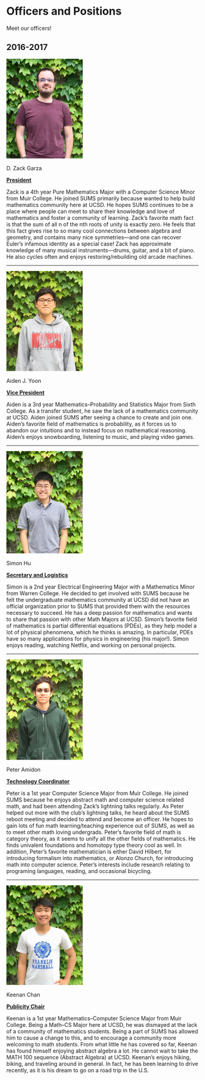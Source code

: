 # Officers and Positions

Meet our officers!

## 2016-2017

<img src="/static/officers/Zack.jpg" width="200">

D. Zack Garza

<span style="font-weight:bold;text-decoration:underline">President</span>

Zack is a 4th year Pure Mathematics Major with a Computer Science Minor from Muir College. He joined SUMS primarily because wanted to help build mathematics community here at UCSD. He hopes SUMS continues to be a place where people can meet to share their knowledge and love of mathematics and foster a community of learning.
Zack’s favorite math fact is that the sum of all n of the nth roots of unity is exactly zero. He feels that this fact gives rise to so many cool connections between algebra and geometry, and contains many nice symmetries—and one can recover Euler’s infamous identity as a special case!
Zack has approximate knowledge of many musical instruments—drums, guitar, and a bit of piano. He also cycles often and enjoys restoring/rebuilding old arcade machines.

---

<img src="/static/officers/Aiden.jpg" width="200">

Aiden J. Yoon

<span style="font-weight:bold;text-decoration:underline">Vice President</span>

Aiden is a 3rd year Mathematics–Probability and Statistics Major from Sixth College. As a transfer student, he saw the lack of a mathematics community at UCSD. Aiden joined SUMS after seeing a chance to create and join one.
Aiden’s favorite field of mathematics is probability, as it forces us to abandon our intuitions and to instead focus on mathematical reasoning.
Aiden’s enjoys snowboarding, listening to music, and playing video games.

---

<img src="/static/officers/Simon.jpg" width="200">

Simon Hu

<span style="font-weight:bold;text-decoration:underline">Secretary and Logistics</span>

Simon is a 2nd year Electrical Engineering Major with a Mathematics Minor from Warren College. He decided to get involved with SUMS because he felt the undergraduate mathematics community at UCSD did not have an official organization prior to SUMS that provided them with the resources necessary to succeed. He has a deep passion for mathematics and wants to share that passion with other Math Majors at UCSD.
Simon’s favorite field of mathematics is partial differential equations (PDEs), as they help model a lot of physical phenomena, which he thinks is amazing. In particular, PDEs have so many applications for physics in engineering (his major!).
Simon enjoys reading, watching Netflix, and working on personal projects.

---

<img src="/static/officers/Peter.jpg" width="200">

Peter Amidon

<span style="font-weight:bold;text-decoration:underline">Technology Coordinator</span>

Peter is a 1st year Computer Science Major from Muir College. He joined SUMS because he enjoys abstract math and computer science related math, and had been attending Zack’s lightning talks regularly. As Peter helped out more with the club’s lightning talks, he heard about the SUMS reboot meeting and decided to attend and become an officer. He hopes to gain lots of fun math learning/teaching experience out of SUMS, as well as to meet other math loving undergrads.
Peter’s favorite field of math is category theory, as it seems to unify all the other fields of mathematics. He finds univalent foundations and homotopy type theory cool as well. In addition, Peter’s favorite mathematician is either David Hilbert, for introducing formalism into mathematics, or Alonzo Church, for introducing math into computer science.
Peter’s interests include research relating to programing languages, reading, and occasional bicycling.

---

<img src="/static/officers/Keenan.jpg" width="200">

Keenan Chan

<span style="font-weight:bold;text-decoration:underline">Publicity Chair</span>

Keenan is a 1st year Mathematics–Computer Science Major from Muir College. Being a Math–CS Major here at UCSD, he was dismayed at the lack of a community of mathematics students. Being a part of SUMS has allowed him to cause a change to this, and to encourage a community more welcoming to math students.
From what little he has covered so far, Keenan has found himself enjoying abstract algebra a lot. He cannot wait to take the MATH 100 sequence (Abstract Algebra) at UCSD.
Keenan’s enjoys hiking, biking, and traveling around in general. In fact, he has been learning to drive recently, as it is his dream to go on a road trip in the U.S.
